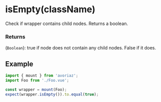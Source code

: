# isEmpty(className)

Check if wrapper contains child nodes. Returns a boolean.

### Returns

(`Boolean`): true if node does not contain any child nodes. False if it does.

## Example

```js
import { mount } from 'avoriaz';
import Foo from './Foo.vue';

const wrapper = mount(Foo);
expect(wrapper.isEmpty()).to.equal(true);
```
